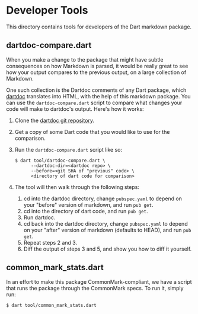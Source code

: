 Developer Tools
===============

This directory contains tools for developers of the Dart markdown package.

dartdoc-compare.dart
--------------------

When you make a change to the package that might have subtle consequences on
how Markdown is parsed, it would be really great to see how your output compares
to the previous output, on a large collection of Markdown.

One such collection is the Dartdoc comments of any Dart package, which [dartdoc]
translates into HTML, with the help of this markdown package. You can use the
`dartdoc-compare.dart` script to compare what changes your code will make to
dartdoc's output. Here's how it works:

1. Clone the [dartdoc git repository].
2. Get a copy of some Dart code that you would like to use for the comparison.
3. Run the `dartdoc-compare.dart` script like so:

   ```
   $ dart tool/dartdoc-compare.dart \
         --dartdoc-dir=<dartdoc repo> \
         --before=<git SHA of "previous" code> \
         <directory of dart code for comparison>
   ```

4. The tool will then walk through the following steps:

   1. cd into the dartdoc directory, change `pubspec.yaml` to depend on your
      "before" version of markdown, and run `pub get`.
   2. cd into the directory of dart code, and run `pub get`.
   3. Run dartdoc.
   4. cd back into the dartdoc directory, change `pubspec.yaml` to depend on
      your "after" version of markdown (defaults to HEAD), and run `pub get`.
   5. Repeat steps 2 and 3.
   6. Diff the output of steps 3 and 5, and show you how to diff it yourself.

[dartdoc]: https://pub.dartlang.org/packages/dartdoc
[dartdoc git repository]: https://github.com/dart-lang/dartdoc

common_mark_stats.dart
----------------------

In an effort to make this package CommonMark-compliant, we have a script that
runs the package through the CommonMark specs. To run it, simply run:

```bash
$ dart tool/common_mark_stats.dart
```
